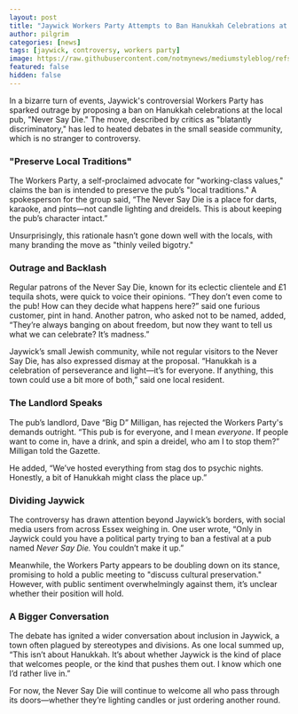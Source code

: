 ```yaml
---
layout: post  
title: "Jaywick Workers Party Attempts to Ban Hanukkah Celebrations at Local Pub"  
author: pilgrim
categories: [news]  
tags: [jaywick, controversy, workers party]  
image: https://raw.githubusercontent.com/notmynews/mediumstyleblog/refs/heads/main/assets/images/Never-Say-Die-Jsrnsd-Pub-in-Clacton-Family-Pub-Eating-Out-Clacton-Charity-Clacton-Pub-Food-Essex-1.png
featured: false  
hidden: false
---
```


In a bizarre turn of events, Jaywick's controversial Workers Party has sparked outrage by proposing a ban on Hanukkah celebrations at the local pub, "Never Say Die." The move, described by critics as "blatantly discriminatory," has led to heated debates in the small seaside community, which is no stranger to controversy.  

### "Preserve Local Traditions"

The Workers Party, a self-proclaimed advocate for "working-class values," claims the ban is intended to preserve the pub’s "local traditions." A spokesperson for the group said, “The Never Say Die is a place for darts, karaoke, and pints—not candle lighting and dreidels. This is about keeping the pub’s character intact.”  

Unsurprisingly, this rationale hasn’t gone down well with the locals, with many branding the move as "thinly veiled bigotry."  

### Outrage and Backlash  

Regular patrons of the Never Say Die, known for its eclectic clientele and £1 tequila shots, were quick to voice their opinions. “They don’t even come to the pub! How can they decide what happens here?” said one furious customer, pint in hand. Another patron, who asked not to be named, added, “They’re always banging on about freedom, but now they want to tell us what we can celebrate? It’s madness.”  

Jaywick’s small Jewish community, while not regular visitors to the Never Say Die, has also expressed dismay at the proposal. “Hanukkah is a celebration of perseverance and light—it’s for everyone. If anything, this town could use a bit more of both,” said one local resident.  

### The Landlord Speaks  

The pub’s landlord, Dave “Big D” Milligan, has rejected the Workers Party's demands outright. “This pub is for everyone, and I mean *everyone*. If people want to come in, have a drink, and spin a dreidel, who am I to stop them?” Milligan told the Gazette.  

He added, “We’ve hosted everything from stag dos to psychic nights. Honestly, a bit of Hanukkah might class the place up.”  

### Dividing Jaywick  

The controversy has drawn attention beyond Jaywick’s borders, with social media users from across Essex weighing in. One user wrote, “Only in Jaywick could you have a political party trying to ban a festival at a pub named *Never Say Die.* You couldn’t make it up.”  

Meanwhile, the Workers Party appears to be doubling down on its stance, promising to hold a public meeting to "discuss cultural preservation." However, with public sentiment overwhelmingly against them, it’s unclear whether their position will hold.  

### A Bigger Conversation  

The debate has ignited a wider conversation about inclusion in Jaywick, a town often plagued by stereotypes and divisions. As one local summed up, “This isn’t about Hanukkah. It’s about whether Jaywick is the kind of place that welcomes people, or the kind that pushes them out. I know which one I’d rather live in.”  

For now, the Never Say Die will continue to welcome all who pass through its doors—whether they’re lighting candles or just ordering another round.  
